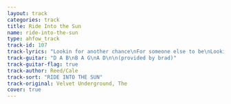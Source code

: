 ```yaml
---
layout: track
categories: track
title: Ride Into the Sun
name: ride-into-the-sun
type: ahfow_track
track-id: 107
track-lyrics: "Lookin for another chance\nFor someone else to be\nLookin for another place\nTo ride into the sun\n\nRide into the sun\nRide into the sun\nRide into the sun\nRide into the sun\n\nWaitin for the ships to sail\nLooking for an end\nRidin for another time\nTo ride into the sun\n\nRide into the sun\nRide into the sun\nRide into the sun\nRide into the sun"
track-guitar: "D A B\nB A G\nA D\n\n(provided by brad)"
track-guitar-flag: true
track-author: Reed/Cale
track-sort: "RIDE INTO THE SUN"
track-original: Velvet Underground, The
cover: true
---
```

